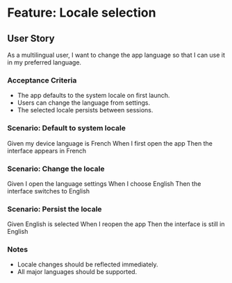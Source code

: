 # Feature: Locale selection

## User Story

As a multilingual user, I want to change the app language so that I can use it in my preferred language.

### Acceptance Criteria

- The app defaults to the system locale on first launch.
- Users can change the language from settings.
- The selected locale persists between sessions.

### Scenario: Default to system locale

Given my device language is French
When I first open the app
Then the interface appears in French

### Scenario: Change the locale

Given I open the language settings
When I choose English
Then the interface switches to English

### Scenario: Persist the locale

Given English is selected
When I reopen the app
Then the interface is still in English

### Notes

- Locale changes should be reflected immediately.
- All major languages should be supported.
